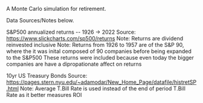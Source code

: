 A Monte Carlo simulation for retirement.

Data Sources/Notes below.


S&P500 annualized returns -- 1926 -> 2022
    Source: https://www.slickcharts.com/sp500/returns
    Note: Returns are dividend reinvested inclusive
    Note: Returns from 1926 to 1957 are of the S&P 90, where the it was inital
        composed of 90 companies before being expanded to the S&P500
        These returns were included because even today the bigger companies are
        have a dipropationate affect on returns

10yr US Treasury Bonds
    Source: https://pages.stern.nyu.edu/~adamodar/New_Home_Page/datafile/histretSP.html
    Note: Average T.Bill Rate is used instead of the end of period T.Bill Rate
        as it better measures ROI
